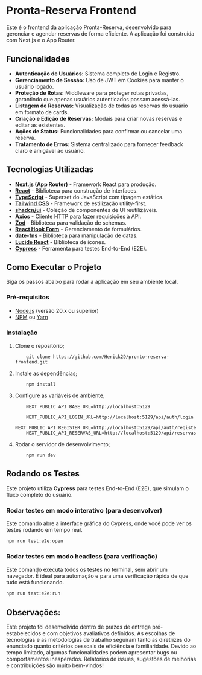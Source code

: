 # Pronta-Reserva Frontend

Este é o frontend da aplicação Pronta-Reserva, desenvolvido para gerenciar e agendar reservas de forma eficiente. A aplicação foi construída com Next.js e o App Router.

## Funcionalidades

- **Autenticação de Usuários:** Sistema completo de Login e Registro.
- **Gerenciamento de Sessão:** Uso de JWT em Cookies para manter o usuário logado.
- **Proteção de Rotas:** Middleware para proteger rotas privadas, garantindo que apenas usuários autenticados possam acessá-las.
- **Listagem de Reservas:** Visualização de todas as reservas do usuário em formato de cards.
- **Criação e Edição de Reservas:** Modais para criar novas reservas e editar as existentes.
- **Ações de Status:** Funcionalidades para confirmar ou cancelar uma reserva.
- **Tratamento de Erros:** Sistema centralizado para fornecer feedback claro e amigável ao usuário.

## Tecnologias Utilizadas

- **[Next.js](https://nextjs.org/) (App Router)** - Framework React para produção.
- **[React](https://react.dev/)** - Biblioteca para construção de interfaces.
- **[TypeScript](https://www.typescriptlang.org/)** - Superset do JavaScript com tipagem estática.
- **[Tailwind CSS](https://tailwindcss.com/)** - Framework de estilização utility-first.
- **[shadcn/ui](https://ui.shadcn.com/)** - Coleção de componentes de UI reutilizáveis.
- **[Axios](https://axios-http.com/)** - Cliente HTTP para fazer requisições à API.
- **[Zod](https://zod.dev/)** - Biblioteca para validação de schemas.
- **[React Hook Form](https://react-hook-form.com/)** - Gerenciamento de formulários.
- **[date-fns](https://date-fns.org/)** - Biblioteca para manipulação de datas.
- **[Lucide React](https://lucide.dev/)** - Biblioteca de ícones.
- **[Cypress](https://www.cypress.io/)** - Ferramenta para testes End-to-End (E2E).

## Como Executar o Projeto

Siga os passos abaixo para rodar a aplicação em seu ambiente local.

### Pré-requisitos

- [Node.js](https://nodejs.org/pt) (versão 20.x ou superior)
- [NPM](https://www.npmjs.com/) ou [Yarn](https://yarnpkg.com/)

### Instalação

1. Clone o repositório;
    ```
        git clone https://github.com/Herick2D/pronto-reserva-frontend.git
    ```

2. Instale as dependências;
    ```
        npm install
    ```

3. Configure as variáveis de ambiente;
    ```
        NEXT_PUBLIC_API_BASE_URL=http://localhost:5129

        NEXT_PUBLIC_API_LOGIN_URL=http://localhost:5129/api/auth/login
        NEXT_PUBLIC_API_REGISTER_URL=http://localhost:5129/api/auth/register
        NEXT_PUBLIC_API_RESERVAS_URL=http://localhost:5129/api/reservas
    ```
4. Rodar o servidor de desenvolvimento;
    ```
        npm run dev
    ```


## Rodando os Testes

Este projeto utiliza **Cypress** para testes End-to-End (E2E), que simulam o fluxo completo do usuário.

### Rodar testes em modo interativo (para desenvolver)

Este comando abre a interface gráfica do Cypress, onde você pode ver os testes rodando em tempo real.

```bash
npm run test:e2e:open
```

### Rodar testes em modo headless (para verificação)

Este comando executa todos os testes no terminal, sem abrir um navegador. É ideal para automação e para uma verificação rápida de que tudo está funcionando.

```bash
npm run test:e2e:run
```

## Observações:
Este projeto foi desenvolvido dentro de prazos de entrega pré-estabelecidos e com objetivos avaliativos definidos. As escolhas de tecnologias e as metodologias de trabalho seguiram tanto as diretrizes do enunciado quanto critérios pessoais de eficiência e familiaridade.
Devido ao tempo limitado, algumas funcionalidades podem apresentar bugs ou comportamentos inesperados. Relatórios de issues, sugestões de melhorias e contribuições são muito bem-vindos!